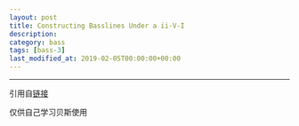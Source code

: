 ```yaml
---
layout: post
title: Constructing Basslines Under a ii-V-I
description: 
category: bass
tags: [bass-3]
last_modified_at: 2019-02-05T00:00:00+00:00
---
```





<hr>

引用自[链接](https://www.youtube.com/playlist?list=PLImrzCNnL5Plu8Pk3LFTM1YVgg1UTRy2X)

仅供自己学习贝斯使用


